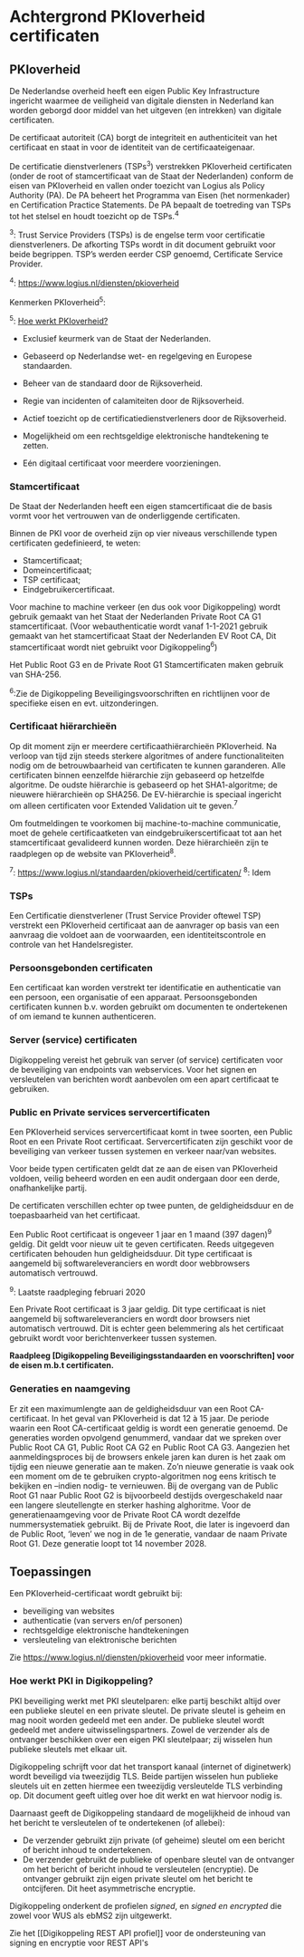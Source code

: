 # Achtergrond PKIoverheid certificaten

## PKIoverheid

De Nederlandse overheid heeft een eigen Public Key Infrastructure ingericht waarmee de veiligheid van digitale diensten in Nederland kan worden geborgd door middel van het uitgeven (en intrekken) van digitale certificaten.

De certificaat autoriteit (CA) borgt de integriteit en authenticiteit van het certificaat en staat in voor de identiteit van de certificaateigenaar.

De certificatie dienstverleners (TSPs<sup>3</sup>) verstrekken PKIoverheid certificaten (onder de root of stamcertificaat van de Staat der Nederlanden) conform de eisen van PKIoverheid en vallen onder toezicht van Logius als Policy Authority (PA). De PA beheert het Programma van Eisen (het normenkader) en Certification Practice Statements. De PA bepaalt de toetreding van TSPs tot het stelsel en houdt toezicht op de TSPs.<sup>4</sup>

<sup>3</sup>: Trust Service Providers (TSPs) is de engelse term voor certificatie dienstverleners. De afkorting TSPs wordt in dit document gebruikt voor beide begrippen. TSP’s werden eerder CSP genoemd, Certificate Service Provider.

<sup>4</sup>: https://www.logius.nl/diensten/pkioverheid

Kenmerken PKIoverheid<sup>5</sup>:

<sup>5</sup>: [Hoe werkt PKIoverheid?](https://www.logius.nl/diensten/pkioverheid/hoe-werkt-het)

- Exclusief keurmerk van de Staat der Nederlanden.

- Gebaseerd op Nederlandse wet- en regelgeving en Europese standaarden.

- Beheer van de standaard door de Rijksoverheid.

- Regie van incidenten of calamiteiten door de Rijksoverheid.

- Actief toezicht op de certificatiedienstverleners door de Rijksoverheid.

- Mogelijkheid om een rechtsgeldige elektronische handtekening te zetten.

- Eén digitaal certificaat voor meerdere voorzieningen.

### Stamcertificaat

De Staat der Nederlanden heeft een eigen stamcertificaat die de basis vormt voor het vertrouwen van de onderliggende certificaten.

Binnen de PKI voor de overheid zijn op vier niveaus verschillende typen certificaten gedefinieerd, te weten:

- Stamcertificaat;
- Domeincertificaat;
- TSP certificaat;
- Eindgebruikercertificaat.

Voor machine to machine verkeer (en dus ook voor Digikoppeling) wordt gebruik gemaakt van het Staat der Nederlanden Private Root CA G1 stamcertificaat.
(Voor webauthenticatie wordt vanaf 1-1-2021 gebruik gemaakt van het stamcertificaat Staat der Nederlanden EV Root CA, Dit stamcertificaat wordt niet gebruikt voor Digikoppeling<sup>6</sup>)


Het Public Root G3 en de Private Root G1 Stamcertificaten maken gebruik van SHA-256.

<sup>6</sup>:Zie de Digikoppeling Beveiligingsvoorschriften en richtlijnen voor de specifieke eisen en evt. uitzonderingen.
### Certificaat hiërarchieën

Op dit moment zijn er meerdere certificaathiërarchieën PKIoverheid. Na verloop van tijd zijn steeds sterkere algoritmes of andere functionaliteiten nodig om de betrouwbaarheid van certificaten te kunnen garanderen. Alle certificaten binnen eenzelfde hiërarchie zijn gebaseerd op hetzelfde algoritme. De oudste hiërarchie is gebaseerd op het SHA1-algoritme; de nieuwere hiërarchieën op SHA256. De EV-hiërarchie is speciaal ingericht om alleen certificaten voor Extended Validation uit te geven.<sup>7</sup>



Om foutmeldingen te voorkomen bij machine-to-machine communicatie, moet de gehele certificaatketen van eindgebruikerscertificaat tot aan het stamcertificaat gevalideerd kunnen worden. Deze hiërarchieën zijn te raadplegen op de website van PKIoverheid<sup>8</sup>.

<sup>7</sup>: https://www.logius.nl/standaarden/pkioverheid/certificaten/
<sup>8</sup>: Idem

### TSPs

Een Certificatie dienstverlener (Trust Service Provider oftewel TSP) verstrekt een PKIoverheid certificaat aan de aanvrager op basis van een aanvraag die voldoet aan de voorwaarden, een identiteitscontrole en controle van het Handelsregister.

### Persoonsgebonden certificaten

Een certificaat kan worden verstrekt ter identificatie en authenticatie van een persoon, een organisatie of een apparaat. Persoonsgebonden certificaten kunnen b.v. worden gebruikt om documenten te ondertekenen of om iemand te kunnen authenticeren.

### Server (service) certificaten

Digikoppeling vereist het gebruik van server (of service) certificaten voor de beveiliging van endpoints van webservices. Voor het signen en versleutelen van berichten wordt aanbevolen om een apart certificaat te gebruiken.

### Public en Private services servercertificaten

Een PKIoverheid services servercertificaat komt in twee soorten, een Public Root en een Private Root certificaat. Servercertificaten zijn geschikt voor de beveiliging van verkeer tussen systemen en verkeer naar/van websites.

Voor beide typen certificaten geldt dat ze aan de eisen van PKIoverheid voldoen, veilig beheerd worden en een audit ondergaan door een derde, onafhankelijke partij.

De certificaten verschillen echter op twee punten, de geldigheidsduur en de toepasbaarheid van het certificaat.

Een Public Root certificaat is ongeveer 1 jaar en 1 maand (397 dagen)<sup>9</sup> geldig. Dit geldt voor nieuw uit te geven certificaten. Reeds uitgegeven certificaten behouden hun geldigheidsduur. Dit type certificaat is aangemeld bij softwareleveranciers en wordt door webbrowsers automatisch vertrouwd.

<sup>9</sup>: Laatste raadpleging februari 2020

Een Private Root certificaat is 3 jaar geldig. Dit type certificaat is niet aangemeld bij softwareleveranciers en wordt door browsers niet automatisch vertrouwd. Dit is echter geen belemmering als het certificaat gebruikt wordt voor berichtenverkeer tussen systemen.

**Raadpleeg [Digikoppeling Beveiligingsstandaarden en voorschriften] voor de eisen m.b.t certificaten.**

### Generaties en naamgeving

Er zit een maximumlengte aan de geldigheidsduur van een Root CA-certificaat. In het geval van PKIoverheid is dat 12 à 15 jaar. De periode waarin een Root CA-certificaat geldig is wordt een generatie genoemd. De generaties worden opvolgend genummerd, vandaar dat we spreken over Public Root CA G1, Public Root CA G2 en Public Root CA G3. Aangezien het aanmeldingsproces bij de browsers enkele jaren kan duren is het zaak om tijdig een nieuwe generatie aan te maken. Zo’n nieuwe generatie is vaak ook een moment om de te gebruiken crypto-algoritmen nog eens kritisch te bekijken en –indien nodig- te vernieuwen. Bij de overgang van de Public Root G1 naar Public Root G2 is bijvoorbeeld destijds overgeschakeld naar een langere sleutellengte en sterker hashing alghoritme. Voor de generatienaamgeving voor de Private Root CA wordt dezelfde nummersystematiek gebruikt. Bij de Private Root, die later is ingevoerd dan de Public Root, ‘leven’ we nog in de 1e generatie, vandaar de naam Private Root G1. Deze generatie loopt tot 14 november 2028.

## Toepassingen

Een PKIoverheid-certificaat wordt gebruikt bij:

- beveiliging van websites
- authenticatie (van servers en/of personen)
- rechtsgeldige elektronische handtekeningen
- versleuteling van elektronische berichten

Zie https://www.logius.nl/diensten/pkioverheid voor meer informatie.

### Hoe werkt PKI in Digikoppeling?

PKI beveiliging werkt met PKI sleutelparen: elke partij beschikt altijd over een publieke sleutel en een private sleutel. De private sleutel is geheim en mag nooit worden gedeeld met een ander. De publieke sleutel wordt gedeeld met andere uitwisselingspartners. Zowel de verzender als de ontvanger beschikken over een eigen PKI sleutelpaar; zij wisselen hun publieke sleutels met elkaar uit.

Digikoppeling schrijft voor dat het transport kanaal (internet of diginetwerk) wordt beveiligd via tweezijdig TLS. Beide partijen wisselen hun publieke sleutels uit en zetten hiermee een tweezijdig versleutelde TLS verbinding op. Dit document geeft uitleg over hoe dit werkt en wat hiervoor nodig is.

Daarnaast geeft de Digikoppeling standaard de mogelijkheid de inhoud van het bericht te versleutelen of te ondertekenen (of allebei):

- De verzender gebruikt zijn private (of geheime) sleutel om een bericht of bericht inhoud te ondertekenen.
- De verzender gebruikt de publieke of openbare sleutel van de ontvanger om het bericht of bericht inhoud te versleutelen (encryptie). De ontvanger gebruikt zijn eigen private sleutel om het bericht te ontcijferen. Dit heet asymmetrische encryptie.

Digikoppeling onderkent de profielen *signed*, en *signed en encrypted* die zowel voor WUS als ebMS2 zijn uitgewerkt.



<aside class="note" title="REST API">
<p>Zie het [[Digikoppeling REST API profiel]] voor de ondersteuning van signing en encryptie voor REST API's</p>
</aside>
